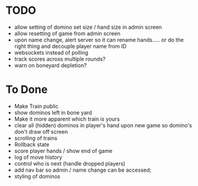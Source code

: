 
# TODO 
* allow setting of domino set size / hand size in admin screen
* allow resetting of game from admin screen
* upon name change, alert server so it can rename hands..... or do the right thing and decouple player name from ID
* websockets instead of polling
* track scores across multiple rounds?
* warn on boneyard depletion?

# To Done
* Make Train public
* show dominos left in bone yard
* Make it more apparent which train is yours
* clear all (hidden) dominos in player's hand upon new game so domino's don't draw off screen
* scrolling of trains
* Rollback state
* score player hands / show end of game
* log of move history
* control who is next (handle dropped players)
* add nav bar so admin / name change can be accessed; 
* styling of dominos
